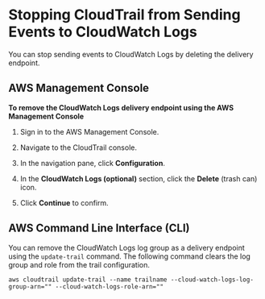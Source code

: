 # Stopping CloudTrail from Sending Events to CloudWatch Logs<a name="stop-cloudtrail-from-sending-events-to-cloudwatch-logs"></a>

You can stop sending events to CloudWatch Logs by deleting the delivery endpoint\.

## AWS Management Console<a name="stop-cloudtrail-from-sending-events-to-cloudwatch-logs-console"></a>

**To remove the CloudWatch Logs delivery endpoint using the AWS Management Console**

1. Sign in to the AWS Management Console\.

1. Navigate to the CloudTrail console\.

1. In the navigation pane, click **Configuration**\.

1. In the **CloudWatch Logs \(optional\)** section, click the **Delete** \(trash can\) icon\.

1. Click **Continue** to confirm\.

## AWS Command Line Interface \(CLI\)<a name="stop-cloudtrail-from-sending-events-to-cloudwatch-logs-cli"></a>

You can remove the CloudWatch Logs log group as a delivery endpoint using the `update-trail` command\. The following command clears the log group and role from the trail configuration\.

```
aws cloudtrail update-trail --name trailname --cloud-watch-logs-log-group-arn="" --cloud-watch-logs-role-arn=""
```